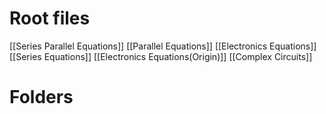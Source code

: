 # Root files

[[Series Parallel Equations]]
[[Parallel Equations]]
[[Electronics Equations]]
[[Series Equations]]
[[Electronics Equations(Origin)]]
[[Complex Circuits]]

# Folders